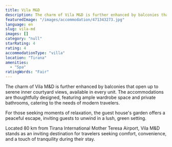 ```yaml
---
title: Vila M&D
description: The charm of Vila M&D is further enhanced by balconies that open up to serene inner courtyard views, available in every unit. The accommodations are thoughtfull
featuredImage: "/images/accommodation/471343273.jpg"
language: en
slug: vila-md
images: []
category: "null"
starRating: 4
rating: 4
accommodationType: "villa"
location: "Tirana"
amenities:
  - "Spa"
ratingWords: "Fair"
---
```


The charm of Vila M&D is further enhanced by balconies that open up to serene inner courtyard views, available in every unit. The accommodations are thoughtfully designed, featuring ample wardrobe space and private bathrooms, catering to the needs of modern travelers.

For those seeking moments of relaxation, the guest house's garden offers a peaceful escape, inviting guests to unwind in a lush, green setting.

Located 80 km from Tirana International Mother Teresa Airport, Vila M&D stands as an inviting destination for travelers seeking comfort, convenience, and a touch of tranquility during their stay.

